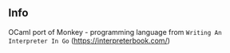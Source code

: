 ## Info

OCaml port of Monkey - programming language from `Writing An Interpreter In Go` (https://interpreterbook.com/)
